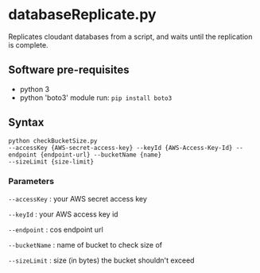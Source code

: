 

# databaseReplicate.py
Replicates cloudant databases from a script, and waits until the replication is complete.

## Software pre-requisites 
- python 3
- python 'boto3' module 
  run: ```pip install boto3```

## Syntax
```
python checkBucketSize.py 
--accessKey {AWS-secret-access-key} --keyId {AWS-Access-Key-Id} --endpoint {endpoint-url} --bucketName {name} 
--sizeLimit {size-limit} 
```
### Parameters
`--accessKey` : your AWS secret access key

`--keyId` : your AWS access key id

`--endpoint` : cos endpoint url

`--bucketName` : name of bucket to check size of

`--sizeLimit` : size (in bytes) the bucket shouldn't exceed

```
